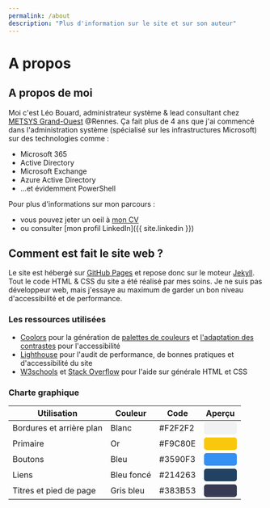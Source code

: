 ```yaml
---
permalink: /about
description: "Plus d'information sur le site et sur son auteur"
---
```


# A propos

## A propos de moi

Moi c'est Léo Bouard, administrateur système & lead consultant chez [METSYS Grand-Ouest](https://www.metsys.fr/) @Rennes. Ça fait plus de 4 ans que j'ai commencé dans l'administration système (spécialisé sur les infrastructures Microsoft) sur des technologies comme :

- Microsoft 365
- Active Directory
- Microsoft Exchange
- Azure Active Directory
- ...et évidemment PowerShell

Pour plus d'informations sur mon parcours :

- vous pouvez jeter un oeil à [mon CV](/cv)
- ou consulter [mon profil LinkedIn]({{ site.linkedin }})

## Comment est fait le site web ?

Le site est hébergé sur [GitHub Pages](https://docs.github.com/en/pages) et repose donc sur le moteur [Jekyll](https://jekyllrb.com/docs/). Tout le code HTML & CSS du site a été réalisé par mes soins. Je ne suis pas développeur web, mais j'essaye au maximum de garder un bon niveau d'accessibilité et de performance.

### Les ressources utilisées

- [Coolors](https://coolors.co/) pour la génération de [palettes de couleurs](https://coolors.co/generate) et [l'adaptation des contrastes](https://coolors.co/contrast-checker/) pour l'accessibilité
- [Lighthouse](https://developer.chrome.com/docs/lighthouse/) pour l'audit de performance, de bonnes pratiques et d'accessibilité du site
- [W3schools](https://www.w3schools.com/) et [Stack Overflow](https://stackoverflow.com/) pour l'aide sur générale HTML et CSS

### Charte graphique

<table>
  <thead>
    <tr>
      <th>Utilisation</th>
      <th>Couleur</th>
      <th>Code</th>
      <th>Aperçu</th>
    </tr>
  </thead>
  <tbody>
    <tr>
      <td>Bordures et arrière plan</td>
      <td>Blanc</td>
      <td>#F2F2F2</td>
      <td><div style="width: 65px; height: 25px; background-color: #F2F2F2; border-radius: 5px;"></div></td>
    </tr>
    <tr>
      <td>Primaire</td>
      <td>Or</td>
      <td>#F9C80E</td>
      <td><div style="width: 65px; height: 25px; background-color: #F9C80E; border-radius: 5px;"></div></td>
    </tr>
    <tr>
      <td>Boutons</td>
      <td>Bleu</td>
      <td>#3590F3</td>
      <td><div style="width: 65px; height: 25px; background-color: #3590F3; border-radius: 5px;"></div></td>
    </tr>
    <tr>
      <td>Liens</td>
      <td>Bleu foncé</td>
      <td>#214263</td>
      <td><div style="width: 65px; height: 25px; background-color: #214263; border-radius: 5px;"></div></td>
    </tr>
    <tr>
      <td>Titres et pied de page</td>
      <td>Gris bleu</td>
      <td>#383B53</td>
      <td><div style="width: 65px; height: 25px; background-color: #383B53; border-radius: 5px;"></div></td>
    </tr>
  </tbody>
</table>
